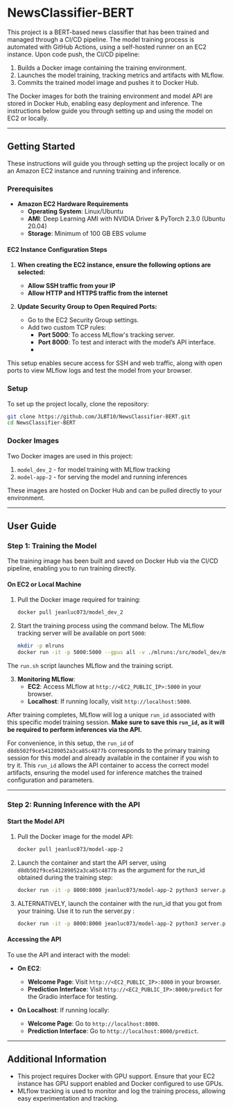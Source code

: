 # NewsClassifier-BERT

This project is a BERT-based news classifier that has been trained and managed through a CI/CD pipeline. The model training process is automated with GitHub Actions, using a self-hosted runner on an EC2 instance. Upon code push, the CI/CD pipeline:

1. Builds a Docker image containing the training environment.
2. Launches the model training, tracking metrics and artifacts with MLflow.
3. Commits the trained model image and pushes it to Docker Hub.

The Docker images for both the training environment and model API are stored in Docker Hub, enabling easy deployment and inference. The instructions below guide you through setting up and using the model on EC2 or locally.

---

## Getting Started

These instructions will guide you through setting up the project locally or on an Amazon EC2 instance and running training and inference.

### Prerequisites

- **Amazon EC2 Hardware Requirements**
  - **Operating System**: Linux/Ubuntu
  - **AMI**: Deep Learning AMI with NVIDIA Driver & PyTorch 2.3.0 (Ubuntu 20.04)
  - **Storage**: Minimum of 100 GB EBS volume

#### EC2 Instance Configuration Steps

1. **When creating the EC2 instance, ensure the following options are selected:**
   - **Allow SSH traffic from your IP**
   - **Allow HTTP and HTTPS traffic from the internet**

2. **Update Security Group to Open Required Ports:**
   - Go to the EC2 Security Group settings.
   - Add two custom TCP rules:
     - **Port 5000**: To access MLflow's tracking server.
     - **Port 8000**: To test and interact with the model’s API interface.
     - 
This setup enables secure access for SSH and web traffic, along with open ports to view MLflow logs and test the model from your browser.

### Setup

To set up the project locally, clone the repository:
```bash
git clone https://github.com/JLBT10/NewsClassifier-BERT.git
cd NewsClassifier-BERT
```

### Docker Images

Two Docker images are used in this project:
1. `model_dev_2` - for model training with MLflow tracking
2. `model-app-2` - for serving the model and running inferences

These images are hosted on Docker Hub and can be pulled directly to your environment.

---

## User Guide

### Step 1: Training the Model

The training image has been built and saved on Docker Hub via the CI/CD pipeline, enabling you to run training directly.

#### On EC2 or Local Machine

1. Pull the Docker image required for training:
   ```bash
   docker pull jeanluc073/model_dev_2
   ```

2. Start the training process using the command below. The MLflow tracking server will be available on port `5000`:

   ```bash
   mkdir -p mlruns
   docker run -it -p 5000:5000 --gpus all -v ./mlruns:/src/model_dev/mlruns jeanluc073/model_dev_2 sh run.sh
   ```
  The `run.sh` script launches MLflow and the training script.


3. **Monitoring MLflow**:
   - **EC2**: Access MLflow at `http://<EC2_PUBLIC_IP>:5000` in your browser.
   - **Localhost**: If running locally, visit `http://localhost:5000`.

After training completes, MLflow will log a unique `run_id` associated with this specific model training session. **Make sure to save this `run_id`, as it will be required to perform inferences via the API.** 

For convenience, in this setup, the `run_id` of `d8db502f9ce541289052a3ca85c4877b` corresponds to the primary training session for this model and already available in the container if you wish to try it. This `run_id` allows the API container to access the correct model artifacts, ensuring the model used for inference matches the trained configuration and parameters.

---

### Step 2: Running Inference with the API

#### Start the Model API

1. Pull the Docker image for the model API:
   ```bash
   docker pull jeanluc073/model-app-2
   ```

2. Launch the container and start the API server, using `d8db502f9ce541289052a3ca85c4877b` as the argument for the run_id obtained during the training step:
   ```bash
   docker run -it -p 8000:8000 jeanluc073/model-app-2 python3 server.py --run_id d8db502f9ce541289052a3ca85c4877b
   ```

3. ALTERNATIVELY, launch the container with the run_id that you got from your training. Use it to run the server.py :
   ```bash
   docker run -it -p 8000:8000 jeanluc073/model-app-2 python3 server.py --run_id <RUN_ID>
   ```
#### Accessing the API

To use the API and interact with the model:
- **On EC2**:
  - **Welcome Page**: Visit `http://<EC2_PUBLIC_IP>:8000` in your browser.
  - **Prediction Interface**: Visit `http://<EC2_PUBLIC_IP>:8000/predict` for the Gradio interface for testing.

- **On Localhost**: If running locally:
  - **Welcome Page**: Go to `http://localhost:8000`.
  - **Prediction Interface**: Go to `http://localhost:8000/predict`.

---

## Additional Information

- This project requires Docker with GPU support. Ensure that your EC2 instance has GPU support enabled and Docker configured to use GPUs.
- MLflow tracking is used to monitor and log the training process, allowing easy experimentation and tracking.
